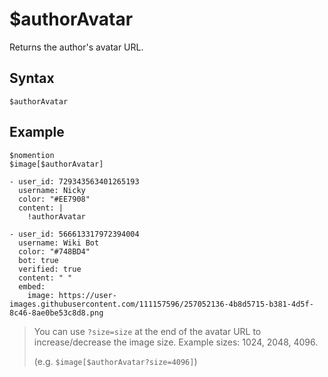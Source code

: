 # $authorAvatar
Returns the author's avatar URL.

## Syntax
```
$authorAvatar
```

## Example
```
$nomention
$image[$authorAvatar]
```
``` discord yaml
- user_id: 729343563401265193
  username: Nicky
  color: "#EE7908"
  content: |
    !authorAvatar

- user_id: 566613317972394004
  username: Wiki Bot
  color: "#748BD4"
  bot: true
  verified: true
  content: " "
  embed:
    image: https://user-images.githubusercontent.com/111157596/257052136-4b8d5715-b381-4d5f-8c46-8ae0be53c8d8.png
```


> You can use `?size=size` at the end of the avatar URL to increase/decrease the image size. Example sizes: 1024, 2048, 4096. 
>
>  (e.g. `$image[$authorAvatar?size=4096]`)

